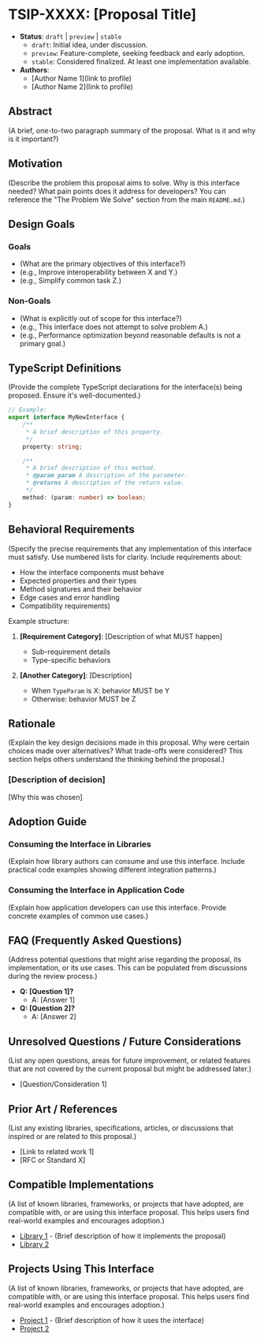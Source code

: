 # TSIP-XXXX: [Proposal Title]

- **Status**: `draft` | `preview` | `stable`
    - `draft`: Initial idea, under discussion.
    - `preview`: Feature-complete, seeking feedback and early adoption.
    - `stable`: Considered finalized. At least one implementation available.
- **Authors**:
    - [Author Name 1](link to profile)
    - [Author Name 2](link to profile)

## Abstract

(A brief, one-to-two paragraph summary of the proposal. What is it and why is it important?)

## Motivation

(Describe the problem this proposal aims to solve. Why is this interface needed? What pain points does it address for developers? You can reference the "The Problem We Solve" section from the main `README.md`.)

## Design Goals

### Goals

- (What are the primary objectives of this interface?)
- (e.g., Improve interoperability between X and Y.)
- (e.g., Simplify common task Z.)

### Non-Goals

- (What is explicitly out of scope for this interface?)
- (e.g., This interface does not attempt to solve problem A.)
- (e.g., Performance optimization beyond reasonable defaults is not a primary goal.)

## TypeScript Definitions

(Provide the complete TypeScript declarations for the interface(s) being proposed. Ensure it's well-documented.)

```typescript
// Example:
export interface MyNewInterface {
    /**
     * A brief description of this property.
     */
    property: string;

    /**
     * A brief description of this method.
     * @param param A description of the parameter.
     * @returns A description of the return value.
     */
    method: (param: number) => boolean;
}
```

## Behavioral Requirements

(Specify the precise requirements that any implementation of this interface must satisfy. Use numbered lists for clarity. Include requirements about:

- How the interface components must behave
- Expected properties and their types
- Method signatures and their behavior
- Edge cases and error handling
- Compatibility requirements)

Example structure:

1. **[Requirement Category]**: [Description of what MUST happen]
    - Sub-requirement details
    - Type-specific behaviors

2. **[Another Category]**: [Description]
    - When `TypeParam` is X: behavior MUST be Y
    - Otherwise: behavior MUST be Z

## Rationale

(Explain the key design decisions made in this proposal. Why were certain choices made over alternatives? What trade-offs were considered? This section helps others understand the thinking behind the proposal.)

### [Description of decision]

[Why this was chosen]

## Adoption Guide

### Consuming the Interface in Libraries

(Explain how library authors can consume and use this interface. Include practical code examples showing different integration patterns.)

### Consuming the Interface in Application Code

(Explain how application developers can use this interface. Provide concrete examples of common use cases.)

## FAQ (Frequently Asked Questions)

(Address potential questions that might arise regarding the proposal, its implementation, or its use cases. This can be populated from discussions during the review process.)

- **Q: [Question 1]?**
    - A: [Answer 1]
- **Q: [Question 2]?**
    - A: [Answer 2]

## Unresolved Questions / Future Considerations

(List any open questions, areas for future improvement, or related features that are not covered by the current proposal but might be addressed later.)

- [Question/Consideration 1]

## Prior Art / References

(List any existing libraries, specifications, articles, or discussions that inspired or are related to this proposal.)

- [Link to related work 1]
- [RFC or Standard X]

## Compatible Implementations

(A list of known libraries, frameworks, or projects that have adopted, are compatible with, or are using this interface proposal. This helps users find real-world examples and encourages adoption.)

- [Library 1](link) - (Brief description of how it implements the proposal)
- [Library 2](link)

## Projects Using This Interface

(A list of known libraries, frameworks, or projects that have adopted, are compatible with, or are using this interface proposal. This helps users find real-world examples and encourages adoption.)

- [Project 1](link) - (Brief description of how it uses the interface)
- [Project 2](link)

